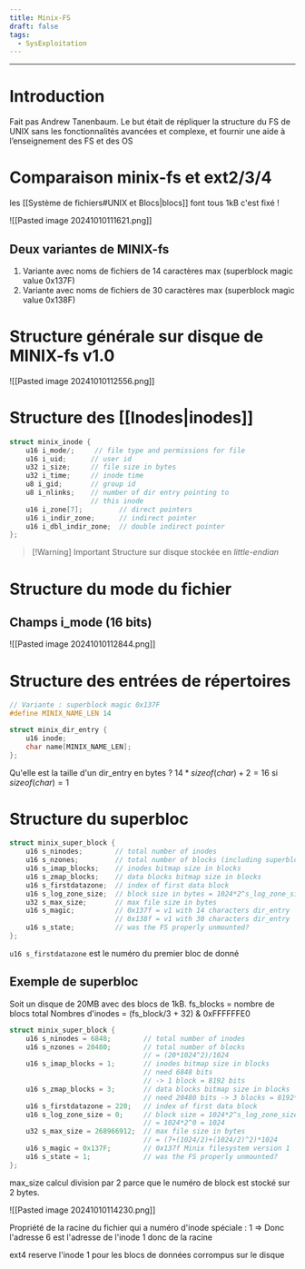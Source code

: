 ```yaml
---
title: Minix-FS
draft: false
tags:
  - SysExploitation
---
```

---
# Introduction

Fait pas Andrew Tanenbaum. 
Le but était de répliquer la structure du FS de UNIX sans les fonctionnalités avancées et complexe, et fournir une aide à l’enseignement des FS et des OS
# Comparaison minix-fs et ext2/3/4

les [[Système de fichiers#UNIX et Blocs|blocs]] font tous 1kB c'est fixé !

![[Pasted image 20241010111621.png]]
## Deux variantes de MINIX-fs

1. Variante avec noms de fichiers de 14 caractères max (superblock magic value 0x137F)
2. Variante avec noms de fichiers de 30 caractères max (superblock magic value 0x138F)
# Structure générale sur disque de MINIX-fs v1.0

![[Pasted image 20241010112556.png]]
# Structure des [[Inodes|inodes]]

```c
struct minix_inode {
    u16 i_mode/;     // file type and permissions for file
    u16 i_uid;      // user id
    u32 i_size;     // file size in bytes
    u32 i_time;     // inode time
    u8 i_gid;       // group id
    u8 i_nlinks;    // number of dir entry pointing to
                    // this inode
    u16 i_zone[7];         // direct pointers
    u16 i_indir_zone;      // indirect pointer
    u16 i_dbl_indir_zone;  // double indirect pointer
};
```

> [!Warning] Important
> Structure sur disque stockée en *little-endian*
# Structure du mode du fichier
## Champs i_mode (16 bits)

![[Pasted image 20241010112844.png]]
# Structure des entrées de répertoires

```c
// Variante : superblock magic 0x137F
#define MINIX_NAME_LEN 14

struct minix_dir_entry {
    u16 inode;
    char name[MINIX_NAME_LEN];
};
```

Qu'elle est la taille d'un dir_entry en bytes ? 
$14 * sizeof(char) + 2= 16$ si $sizeof(char) = 1$
# Structure du superbloc

```c
struct minix_super_block {
    u16 s_ninodes;        // total number of inodes
    u16 s_nzones;         // total number of blocks (including superblock)
    u16 s_imap_blocks;    // inodes bitmap size in blocks
    u16 s_zmap_blocks;    // data blocks bitmap size in blocks
    u16 s_firstdatazone;  // index of first data block
    u16 s_log_zone_size;  // block size in bytes = 1024*2^s_log_zone_size
    u32 s_max_size;       // max file size in bytes
    u16 s_magic;          // 0x137f = v1 with 14 characters dir_entry
                          // 0x138f = v1 with 30 characters dir_entry
    u16 s_state;          // was the FS properly unmounted?
};
```

`u16 s_firstdatazone` est le numéro du premier bloc de donné
## Exemple de superbloc

Soit un disque de 20MB avec des blocs de 1kB. fs_blocks =  nombre de blocs total
Nombres d'inodes = (fs_block/3 + 32) & 0xFFFFFFE0

```c
struct minix_super_block {
    u16 s_ninodes = 6848;        // total number of inodes
    u16 s_nzones = 20480;        // total number of blocks
                                 // = (20*1024^2)/1024
    u16 s_imap_blocks = 1;       // inodes bitmap size in blocks
                                 // need 6848 bits
                                 // -> 1 block = 8192 bits
    u16 s_zmap_blocks = 3;       // data blocks bitmap size in blocks
                                 // need 20480 bits -> 3 blocks = 8192*3 bits
    u16 s_firstdatazone = 220;   // index of first data block
    u16 s_log_zone_size = 0;     // block size = 1024*2^s_log_zone_size
                                 // = 1024*2^0 = 1024
    u32 s_max_size = 268966912;  // max file size in bytes
                                 // = (7+(1024/2)+(1024/2)^2)*1024
    u16 s_magic = 0x137F;        // 0x137f Minix filesystem version 1
    u16 s_state = 1;             // was the FS properly unmounted?
};
```

max_size calcul division par 2 parce que le numéro de block est stocké sur 2 bytes.

![[Pasted image 20241010114230.png]]

Propriété de la racine du fichier qui a numéro d'inode spéciale : 1
=> Donc l'adresse 6 est l'adresse de l'inode 1 donc de la racine

ext4 reserve l'inode 1 pour les blocs de données corrompus sur le disque
